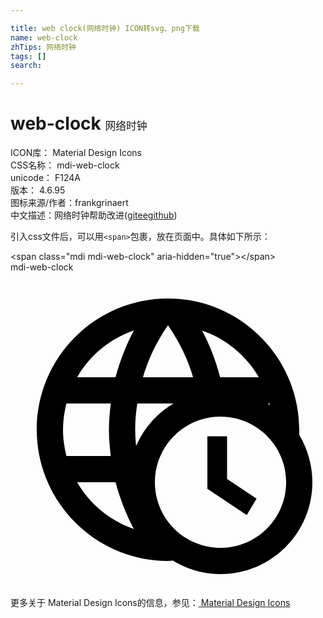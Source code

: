 ```yaml
---

title: web clock(网络时钟) ICON转svg、png下载
name: web-clock
zhTips: 网络时钟
tags: []
search: 

---
```


# web-clock  <small style="font-size: 60%;font-weight: 100">网络时钟</small>


<div class="detail-page">
<p>
<span>
ICON库：
<span class="badge-secondary badge">Material Design Icons</span> 
</span>
<br/>
<span>
CSS名称：
<span class="badge-secondary badge">mdi-web-clock</span> 
</span>
<br/>
<span>
unicode：
<span class="badge-secondary badge">F124A</span> 
<copy-btn content='F124A' btn-title=""></copy-btn>
<copy-btn :content='String.fromCodePoint(parseInt("F124A", 16))' btn-title="复制U"></copy-btn>
</span>
<br/>
<span>
版本：
<span class="badge-secondary badge">4.6.95</span> 
</span>
<br/>
<span>图标来源/作者：<span class="badge-light badge">frankgrinaert</span></span> 
<br/>
<span class="zh-detail">中文描述：<span class="badge-primary badge">网络时钟</span><span class="help-link"><span>帮助改进</span>(<a href="https://gitee.com/liuwave/icon-helper/edit/master/json/material/web-clock.json" target="_blank" rel="noopener noreferrer">gitee</a><a href="https://github.com/liuwave/icon-helper/edit/master/json/material/web-clock.json" target="_blank" rel="noopener noreferrer">github</a></span>)</span><br/>
</p>
</div>
<div class="alert alert-dark">
  <i class="mdi mdi-web-clock mdi-48px"></i>
  <i class="mdi mdi-web-clock mdi-36px"></i>
  <i class="mdi mdi-web-clock mdi-24px"></i>
  <i class="mdi mdi-web-clock mdi-18px"></i>
</div>
<div>
  <p>引入css文件后，可以用<code>&lt;span&gt;</code>包裹，放在页面中。具体如下所示：    
  </p>
  <div class="alert alert-primary" style="font-size: 14px">
    &lt;span class="mdi mdi-web-clock" aria-hidden="true"&gt;&lt;/span&gt;
    <copy-btn content='<span class="mdi mdi-web-clock" aria-hidden="true"></span>'></copy-btn>
  </div>
  <div class="alert alert-secondary">
    <i class="mdi mdi-web-clock"
    style="font-size: 24px"
    aria-hidden="true"></i> mdi-web-clock
    <copy-btn content="mdi-web-clock" btn-title="复制图标名称"></copy-btn>
  </div>
</div>
<div id="svg" class="svg-wrap">
<svg xmlns="http://www.w3.org/2000/svg" viewBox="0 0 24 24"><path d="M15 12.5V16.5L18 18.5L18.75 17.25L16.5 15.75V12.5H15M22 12.39C22 12.26 22 12.13 22 12C22 6.5 17.5 2 12 2C6.47 2 2 6.5 2 12C2 17.5 6.5 22 12 22C12.13 22 12.24 22 12.37 21.97C13.43 22.62 14.67 23 16 23C19.86 23 23 19.86 23 16C23 14.68 22.62 13.44 22 12.39M19.76 10.11C19.7 10.07 19.65 10.04 19.59 10H19.74C19.75 10.03 19.75 10.07 19.76 10.11M18.92 8H15.97C15.65 6.75 15.19 5.55 14.59 4.44C16.43 5.07 17.96 6.34 18.92 8M12 4.03C12.83 5.23 13.5 6.57 13.91 8H10.09C10.5 6.57 11.17 5.23 12 4.03M9.66 10H12.41C11.16 10.75 10.15 11.88 9.57 13.24C9.53 12.83 9.5 12.42 9.5 12C9.5 11.32 9.56 10.65 9.66 10M9.4 4.44C8.8 5.55 8.35 6.75 8 8H5.08C6.03 6.34 7.57 5.06 9.4 4.44M4.26 14C4.1 13.36 4 12.69 4 12S4.1 10.64 4.26 10H7.64C7.56 10.66 7.5 11.32 7.5 12S7.56 13.34 7.64 14H4.26M5.08 16H8C8.35 17.25 8.8 18.45 9.4 19.56C7.57 18.93 6.03 17.65 5.08 16M16 21C13.24 21 11 18.76 11 16S13.24 11 16 11 21 13.24 21 16 18.76 21 16 21Z" /></svg>
</div>
<detail full-name='mdi-web-clock'></detail>
    
<div><p>更多关于 Material Design Icons的信息，参见：<a target="_blank" href="https://iconhelper.cn/material.html"> Material Design Icons</a>
</p></div>

